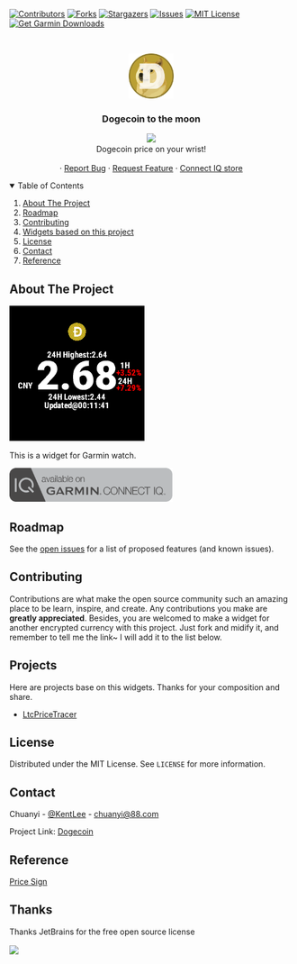 [![Contributors][contributors-shield]][contributors-url]
[![Forks][forks-shield]][forks-url]
[![Stargazers][stars-shield]][stars-url]
[![Issues][issues-shield]][issues-url]
[![MIT License][license-shield]][license-url]
[![Get Garmin Downloads](https://github.com/Likenttt/DogecoinToTheMoon/actions/workflows/garmin_download_count.yml/badge.svg?branch=main)](https://github.com/Likenttt/DogecoinToTheMoon/actions/workflows/garmin_download_count.yml)




<!-- PROJECT LOGO -->
<br />
<p align="center">
    <a href="https://github.com/Likenttt/DogecoinToTheMoon">
    <img src="screenshot/doge.png" alt="Logo" width="80" height="80">
    </a>
    

  <h3 align="center">Dogecoin to the moon</h3>

  <p align="center">
    <img src="https://img.shields.io/badge/CIQ_Store_downloads-795-green"/>
    <br />
    Dogecoin price on your wrist!
    <br />
    <br />
    ·
    <a href="https://github.com/Likenttt/DogecoinToTheMoon/issues">Report Bug</a>
    ·
    <a href="https://github.com/Likenttt/DogecoinToTheMoon/issues">Request Feature</a>
    ·
    <a href="https://apps.garmin.com/en-US/apps/c6168ee2-aa5b-42d3-964d-7a891fb8fc12">Connect IQ store</a>
  </p>
</p>



<!-- TABLE OF CONTENTS -->
<details open="open">
  <summary>Table of Contents</summary>
  <ol>
    <li>
      <a href="#about-the-project">About The Project</a>
    </li>
    <li><a href="#roadmap">Roadmap</a></li>
    <li><a href="#contributing">Contributing</a></li>
    <li><a href="#projects">Widgets based on this project</a></li>
    <li><a href="#license">License</a></li>
    <li><a href="#contact">Contact</a></li>
    <li><a href="#reference">Reference</a></li>

  </ol>
</details>



<!-- ABOUT THE PROJECT -->
## About The Project

[![Demo][product-screenshot]](https://github.com/Likenttt/DogecoinToTheMoon)

This is a widget for Garmin watch.

<a href="https://apps.garmin.com/en-US/apps/c6168ee2-aa5b-42d3-964d-7a891fb8fc12" target="_blank" class="download">
  <img src="screenshot/available-connect-iq-badge.svg" height="60" alt="Download" />
</a>

## Roadmap

See the [open issues](https://github.com/Likenttt/DogecoinToTheMoon/issues) for a list of proposed features (and known issues).


<!-- CONTRIBUTING -->
## Contributing

Contributions are what make the open source community such an amazing place to be learn, inspire, and create. Any contributions you make are **greatly appreciated**. Besides, you are welcomed to make a widget for another encrypted currency with this project. Just fork and midify it, and remember to tell me the link~ I will add it to the list below.

## Projects

Here are projects base on this widgets. Thanks for your composition and share.

- [LtcPriceTracer](https://github.com/ben-29/LtcPriceTracer)

<!-- LICENSE -->
## License

Distributed under the MIT License. See `LICENSE` for more information.



<!-- CONTACT -->
## Contact

Chuanyi - [@KentLee](https://twitter.com/KentLee01607301) - chuanyi@88.com

Project Link: [Dogecoin](https://github.com/Likenttt/DogecoinToTheMoon)

## Reference

[Price Sign](https://zh.wikipedia.org/zh-cn/%E8%B4%A7%E5%B8%81%E7%AC%A6%E5%8F%B7)

## Thanks

Thanks JetBrains for the free open source license

<a href="https://www.jetbrains.com/?from=gev" target="_blank">
	<img src="https://i.loli.net/2021/02/08/2aejB8rwNmQR7FG.png" width = "260" align=center />
</a>


<!-- MARKDOWN LINKS & IMAGES -->
<!-- https://www.markdownguide.org/basic-syntax/#reference-style-links -->
[contributors-shield]: https://img.shields.io/github/contributors/Likenttt/dogecoin-is-flying-to-the-moon-with-dogefather-elon-musk.svg?style=for-the-badge
[contributors-url]: https://github.com/Likenttt/dogecoin-is-flying-to-the-moon-with-dogefather-elon-musk/graphs/contributors
[forks-shield]: https://img.shields.io/github/forks/Likenttt/dogecoin-is-flying-to-the-moon-with-dogefather-elon-musk.svg?style=for-the-badge
[forks-url]: https://github.com/Likenttt/dogecoin-is-flying-to-the-moon-with-dogefather-elon-musk/network/members
[stars-shield]: https://img.shields.io/github/stars/Likenttt/dogecoin-is-flying-to-the-moon-with-dogefather-elon-musk.svg?style=for-the-badge
[stars-url]: https://github.com/Likenttt/dogecoin-is-flying-to-the-moon-with-dogefather-elon-musk/stargazers
[issues-shield]: https://img.shields.io/github/issues/Likenttt/dogecoin-is-flying-to-the-moon-with-dogefather-elon-musk.svg?style=for-the-badge
[issues-url]: https://github.com/Likenttt/dogecoin-is-flying-to-the-moon-with-dogefather-elon-musk/issues
[license-shield]: https://img.shields.io/github/license/Likenttt/dogecoin-is-flying-to-the-moon-with-dogefather-elon-musk.svg?style=for-the-badge
[license-url]: https://github.com/Likenttt/dogecoin-is-flying-to-the-moon-with-dogefather-elon-musk/blob/master/LICENSE.txt
[linkedin-shield]: https://img.shields.io/badge/-LinkedIn-black.svg?style=for-the-badge&logo=linkedin&colorB=555
[linkedin-url]: https://linkedin.com/in/othneildrew
[product-screenshot]: screenshot/dogecoin_break0_4_usd.png
